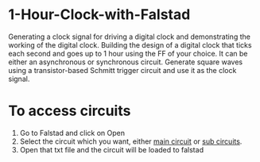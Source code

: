 # 1-Hour-Clock-with-Falstad
Generating a clock signal for driving a digital clock and demonstrating the working of the  digital clock. Building the design of a digital clock that ticks each second and goes up to 1  hour using the FF of your choice. It can be either an asynchronous or synchronous circuit.  Generate square waves using a transistor-based Schmitt trigger circuit and use it as the  clock signal.

# To access circuits

1. Go to Falstad and click on Open
2. Select the circuit which you want, either [main circuit](Circuits/Main%20Circuit) or [sub circuits](Circuits/Sub%20Circuit).
3. Open that txt file and the circuit will be loaded to falstad
